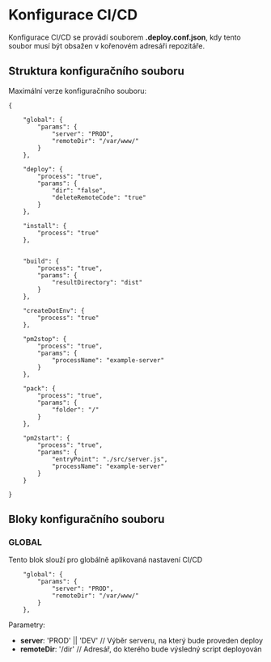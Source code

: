 # Konfigurace CI/CD
Konfigurace CI/CD se provádí souborem **.deploy.conf.json**, kdy tento soubor musí být obsažen v kořenovém adresáři repozitáře.

## Struktura konfiguračního souboru

Maximální verze konfiguračního souboru:

```
{

    "global": {
        "params": {
            "server": "PROD",
            "remoteDir": "/var/www/"
        }
    },

    "deploy": {
        "process": "true",
        "params": {
            "dir": "false",
            "deleteRemoteCode": "true"
        }
    },

    "install": {
        "process": "true"
    },
    

    "build": {
        "process": "true",
        "params": {
            "resultDirectory": "dist"
        }
    },

    "createDotEnv": {
        "process": "true"
    },

    "pm2stop": {
        "process": "true",
        "params": {
            "processName": "example-server"
        }
    },

    "pack": {
        "process": "true",
        "params": {
            "folder": "/"
        }
    },

    "pm2start": {
        "process": "true",
        "params": {
            "entryPoint": "./src/server.js",
            "processName": "example-server"
        }
    }

}
```

## Bloky konfiguračního souboru

### GLOBAL

Tento blok slouží pro globálně aplikovaná nastavení CI/CD

```
    "global": {
        "params": {
            "server": "PROD",
            "remoteDir": "/var/www/"
        }
    },
```

Parametry:
* **server**: 'PROD' || 'DEV' // Výběr serveru, na který bude proveden deploy
* **remoteDir**: '/dir' // Adresář, do kterého bude výsledný script deployován


